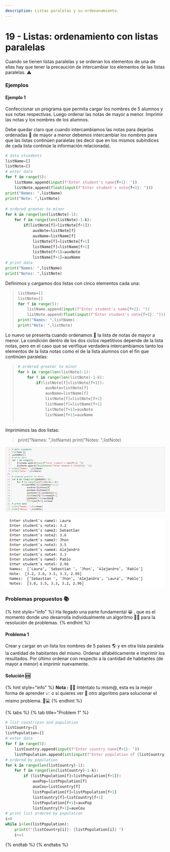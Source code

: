 ```yaml
---
description: Listas paralelas y su ordenanamiento.
---
```


# 19 - Listas: ordenamiento con listas paralelas

Cuando se tienen listas paralelas y se ordenan los elementos de una de ellas hay que tener la precaución de intercambiar los elementos de las listas paralelas. ⚠ 

### Ejemplos

#### Ejemplo 1

Confeccionar un programa que permita cargar los nombres de 5 alumnos y sus notas respectivas. Luego ordenar las notas de mayor a menor. Imprimir las notas y los nombres de los alumnos.

Debe quedar claro que cuando intercambiamos las notas para dejarlas ordenadas 📑 de mayor a menor debemos intercambiar los nombres para que las listas continúen paralelas \(es decir que en los mismos subíndices de cada lista continúe la información relacionada\).

```python
# data stundents
listName=[]
listNote=[]
# enter data
for f in range(5):
    listName.append(input(f"Enter student's name{f+1}: "))
    listNote.append(float(input(f"Enter student's note{f+1}: ")))
print("Names: ",listName)    
print("Note: ",listNote)

# ordered greater to minor
for k in range(len(listNote)-1):
    for f in range(len(listNote)-1-k):
        if(listNote[f]<listNote[f+1]):
            auxNote=listNote[f]
            auxName=listName[f]
            listNote[f]=listNote[f+1]
            listName[f]=listName[f+1]
            listNote[f+1]=auxNote
            listName[f+1]=auxName
# print data
print("Names: ",listName)
print("Notes: ",listNote)
```

Definimos y cargamos dos listas con cinco elementos cada una:

> ```python
> listName=[]
> listNote=[]
> for f in range(5):
>     listName.append(input(f"Enter student's name{f+1}: "))
>     listNote.append(float(input(f"Enter student's note{f+1}: ")))
> print("Names: ",listName)    
> print("Note: ",listNote)
> ```

Lo nuevo se presenta cuando ordenamos 🏯 la lista de notas de mayor a menor. La condición dentro de los dos ciclos repetitivos depende de la lista notas, pero en el caso que se verifique verdadera intercambiamos tanto los elementos de la lista notas como el de la lista alumnos con el fin que continúen paralelas:

> ```python
> # ordered greater to minor
> for k in range(len(listNote)-1):
>     for f in range(len(listNote)-1-k):
>         if(listNote[f]<listNote[f+1]):
>             auxNote=listNote[f]
>             auxName=listName[f]
>             listNote[f]=listNote[f+1]
>             listName[f]=listName[f+1]
>             listNote[f+1]=auxNote
>             listName[f+1]=auxName
>                         
> ```

Imprimimos las dos listas:

> print\("Names: ",listName\) print\("Notes: ",listNote\)

![Ejecuci&#xF3;n ejemplo 1](.gitbook/assets/image%20%2829%29.png)

![Salida ejecuci&#xF3;n ejemplo 1](.gitbook/assets/image%20%2830%29.png)

### Problemas propuestos 📚 

{% hint style="info" %}
Ha llegado una parte fundamental 😀 , que es el momento donde uno desarrolla individualmente un algoritmo ✍🏾 para la resolución de problemas. 
{% endhint %}

#### Problema 1

Crear y cargar en un lista los nombres de 5 países 🌎 y en otra lista paralela la cantidad de habitantes del mismo. Ordenar alfabéticamente e imprimir los resultados. Por último ordenar con respecto a la cantidad de habitantes \(de mayor a menor\) e imprimir nuevamente.

#### Solución 🆘 

{% hint style="info" %}
**Nota :** 👩🏫 Inténtalo tu mism@, esta es la mejor forma de aprender 📈  o si quieres ver 👀 otro algoritmo para solucionar el mismo problema. 👨💻
{% endhint %}

{% tabs %}
{% tab title="Problem 1" %}
```python
# list countriesn and population
listCountry=[]
listPopulation=[]
# enter data
for f in range(5):
    listCountry.append(input(f"Enter country name{f+1}: "))
    listPopulation.append(int(input(f"Enter population of {listCountry[f]}: ")))
# ordered by population
for k in range(len(listCountry)-1):
    for f in range(len(listCountry)-1-k):
        if (listPopulation[f]<listPopulation[f+1]):
            auxPop=listPopulation[f]
            auxCou=listCountry[f]            
            listPopulation[f]=listPopulation[f+1]
            listCountry[f]=listCountry[f+1]
            listPopulation[f+1]=auxPop
            listCountry[f+1]=auxCou
# print list ordered by population
i=0
while i<len(listPopulation):
    print(f"{listCountry[i]}: {listPopulation[i]} ")
    i+=1
```
{% endtab %}
{% endtabs %}

